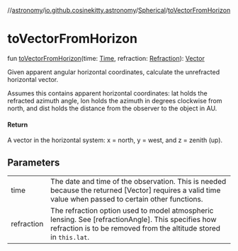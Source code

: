//[astronomy](../../../index.md)/[io.github.cosinekitty.astronomy](../index.md)/[Spherical](index.md)/[toVectorFromHorizon](to-vector-from-horizon.md)

# toVectorFromHorizon

fun [toVectorFromHorizon](to-vector-from-horizon.md)(time: [Time](../-time/index.md), refraction: [Refraction](../-refraction/index.md)): [Vector](../-vector/index.md)

Given apparent angular horizontal coordinates, calculate the unrefracted horizontal vector.

Assumes this contains apparent horizontal coordinates: lat holds the refracted azimuth angle, lon holds the azimuth in degrees clockwise from north, and dist holds the distance from the observer to the object in AU.

#### Return

A vector in the horizontal system: x = north, y = west, and z = zenith (up).

## Parameters

| | |
|---|---|
| time | The date and time of the observation. This is needed because the returned     [Vector] requires a valid time value when passed to certain other functions. |
| refraction | The refraction option used to model atmospheric lensing. See [refractionAngle].     This specifies how refraction is to be removed from the altitude stored in `this.lat`. |
